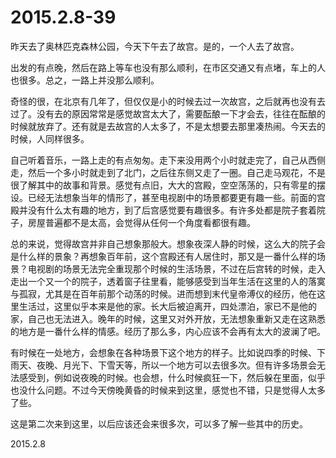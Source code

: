 2015.2.8-39
=============

昨天去了奥林匹克森林公园，今天下午去了故宫。是的，一个人去了故宫。

出发的有点晚，然后在路上等车也没有那么顺利，在市区交通又有点堵，车上的人也很多。总之，一路上并没那么顺利。

奇怪的很，在北京有几年了，但仅仅是小的时候去过一次故宫，之后就再也没有去过了。没有去的原因常常是感觉故宫太大了，需要酝酿一下才会去，往往在酝酿的时候就放弃了。还有就是去故宫的人太多了，不是太想要去那里凑热闹。今天去的时候，人同样很多。

自己听着音乐，一路上走的有点匆匆。走下来没用两个小时就走完了，自己从西侧走，然后一个多小时就走到了北门，之后往东侧又走了一圈。自己走马观花，不是很了解其中的故事和背景。感觉有点旧，大大的宫殿，空空荡荡的，只有零星的摆设。已经无法想象当年的情形了，甚至电视剧中的场景都要更有趣一些。前面的宫殿并没有什么太有趣的地方，到了后宫感觉要有趣很多。有许多处都是院子套着院子，房屋普遍都不是太高，会觉得从任何一个角度看都很有趣。

总的来说，觉得故宫并非自己想象那般大。想象夜深人静的时候，这么大的院子会是什么样的景象？再想象百年前，这个宫殿还有人居住时，那又是一番什么样的场景？电视剧的场景无法完全重现那个时候的生活场景，不过在后宫转的时候，走入走出一个又一个的院子，透着窗子往里看，能够感受到当年生活在这里的人的落寞与孤寂，尤其是在百年前那个动荡的时候。进而想到末代皇帝溥仪的经历，他在这里生活过，这里似乎本来是他的家。长大后被迫离开，四处漂泊，家已不是他的家，自己也无法进入。晚年的时候，这里又对外开放，无法想象重新又走在这熟悉的地方是一番什么样的情感。经历了那么多，内心应该不会再有太大的波澜了吧。

有时候在一处地方，会想象在各种场景下这个地方的样子。比如说四季的时候、下雨天、夜晚、月光下、下雪天等，所以一个地方可以去很多次。但有许多场景会无法感受到，例如说夜晚的时候。也会想，什么时候疯狂一下，然后躲在里面，似乎也没什么问题。不过今天傍晚黄昏的时候来到这里，感觉也不错，只是觉得人太多了些。

这是第二次来到这里，以后应该还会来很多次，可以多了解一些其中的历史。

2015.2.8